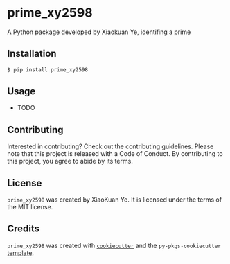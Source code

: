 # prime_xy2598

A Python package developed by Xiaokuan Ye, identifing a prime

## Installation

```bash
$ pip install prime_xy2598
```

## Usage

- TODO

## Contributing

Interested in contributing? Check out the contributing guidelines. Please note that this project is released with a Code of Conduct. By contributing to this project, you agree to abide by its terms.

## License

`prime_xy2598` was created by XiaoKuan Ye. It is licensed under the terms of the MIT license.

## Credits

`prime_xy2598` was created with [`cookiecutter`](https://cookiecutter.readthedocs.io/en/latest/) and the `py-pkgs-cookiecutter` [template](https://github.com/py-pkgs/py-pkgs-cookiecutter).
